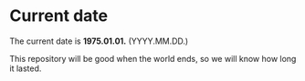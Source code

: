 # Current date

The current date is **1975.01.01.** (YYYY.MM.DD.)

This repository will be good when the world ends, so we will know how long it lasted.